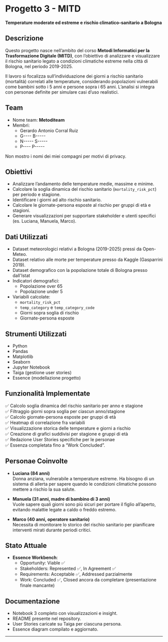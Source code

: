 # Progetto 3 - MITD  
**Temperature moderate ed estreme e rischio climatico-sanitario a Bologna**

## Descrizione

Questo progetto nasce nell’ambito del corso **Metodi Informatici per la Trasformazione Digitale (MITD)**, con l’obiettivo di analizzare e visualizzare il rischio sanitario legato a condizioni climatiche estreme nella città di Bologna, nel periodo 2019-2025.  

Il lavoro si focalizza sull’individuazione dei giorni a rischio sanitario (mortalità) correlati alle temperature, considerando popolazioni vulnerabili come bambini sotto i 5 anni e persone sopra i 65 anni. L’analisi si integra con personae definite per simulare casi d’uso realistici.

## Team

- Nome team: **Metoditeam**
- Membri:
  - Gerardo Antonio Corral Ruiz
  - G---- B-----
  - N----- S-----
  - P---- P-----

Non mostro i nomi dei miei compagni per motivi di privacy.

## Obiettivi

- Analizzare l’andamento delle temperature medie, massime e minime.
- Calcolare la soglia dinamica del rischio sanitario (`mortality_risk_pct`) per periodo e stagione.
- Identificare i giorni ad alto rischio sanitario.
- Calcolare le giornate-persona esposte al rischio per gruppi di età e stagioni.
- Generare visualizzazioni per supportare stakeholder e utenti specifici (es. Luciana, Manuela, Marco).

## Dati Utilizzati

- Dataset meteorologici relativi a Bologna (2019-2025) pressi da Open-Meteo.
- Dataset relativo alle morte per temperature presso da Kaggle (Gasparrini 2019).
- Dataset demografico con la popolazione totale di Bologna presso dall'Istat
- Indicatori demografici:
  - Popolazione over 65
  - Popolazione under 5
- Variabili calcolate:
  - `mortality_risk_pct`
  - `temp_category` e `temp_category_code`
  - Giorni sopra soglia di rischio
  - Giornate-persona esposte

## Strumenti Utilizzati

- Python
- Pandas
- Matplotlib
- Seaborn
- Jupyter Notebook
- Taiga (gestione user stories)
- Essence (modellazione progetto)

## Funzionalità Implementate

✅ Calcolo soglia dinamica del rischio sanitario per anno e stagione  
✅ Filtraggio giorni sopra soglia per ciascun anno/stagione  
✅ Calcolo giornate-persona esposte per gruppi di età  
✅ Heatmap di correlazione fra variabili  
✅ Visualizzazione storica delle temperature e giorni a rischio  
✅ Creazione di grafici suddivisi per stagione e gruppi di età  
✅ Redazione User Stories specifiche per le personae  
✅ Essenza completata fino a “Work Concluded”.

## Personae Coinvolte

- **Luciana (84 anni)**  
  Donna anziana, vulnerabile a temperature estreme. Ha bisogno di un sistema di allerta per sapere quando le condizioni climatiche possono mettere a rischio la sua salute.
  
- **Manuela (31 anni, madre di bambino di 3 anni)**  
  Vuole sapere quali giorni sono più sicuri per portare il figlio all’aperto, evitando malattie legate a caldo o freddo estremo.
  
- **Marco (40 anni, operatore sanitario)**  
  Necessita di monitorare lo storico del rischio sanitario per pianificare interventi mirati durante periodi critici.

## Stato Attuale

- **Essence Workbench**:
  - Opportunity: Viable ✅
  - Stakeholders: Represented ✅, In Agreement ✅
  - Requirements: Acceptable ✅, Addressed parzialmente
  - Work: Concluded ✅, Closed ancora da completare (presentazione finale mancante)

## Documentazione

- Notebook 3 completo con visualizzazioni e insight.
- README presente nel repository.
- User Stories caricate su Taiga per ciascuna persona.
- Essence diagram compilato e aggiornato.

---

